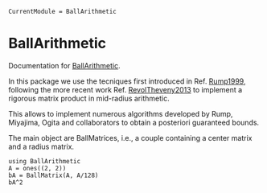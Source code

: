 ```@meta
CurrentModule = BallArithmetic
```

# BallArithmetic

Documentation for [BallArithmetic](https://github.com/JuliaBallArithmetic/BallArithmetic.jl).

In this package we use the tecniques first introduced in Ref. [Rump1999](@cite), following the more recent work Ref. [RevolTheveny2013](@cite)
to implement a rigorous matrix product in mid-radius arithmetic.

This allows to implement numerous algorithms developed by Rump, Miyajima,
Ogita and collaborators to obtain a posteriori guaranteed bounds.

The main object are BallMatrices, i.e., a couple containing a center matrix and a radius matrix.

```@repl
using BallArithmetic
A = ones((2, 2))
bA = BallMatrix(A, A/128)
bA^2
```













